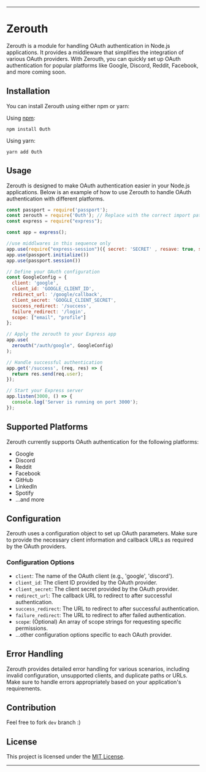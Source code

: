 
---

# Zerouth

Zerouth is a module for handling OAuth authentication in Node.js applications. It provides a middleware that simplifies the integration of various OAuth providers. With Zerouth, you can quickly set up OAuth authentication for popular platforms like Google, Discord, Reddit, Facebook, and more coming soon.

## Installation

You can install Zerouth using either npm or yarn:

Using [npm](https://www.npmjs.com/package/0uth):

```
npm install 0uth
```

Using yarn:

```
yarn add 0uth
```

## Usage

Zerouth is designed to make OAuth authentication easier in your Node.js applications. Below is an example of how to use Zerouth to handle OAuth authentication with different platforms.

```javascript
const passport = require('passport');
const zerouth = require('0uth'); // Replace with the correct import path
const express = require("express");

const app = express();

//use middlwares in this sequence only
app.use(require("express-session")({ secret: 'SECRET' , resave: true, saveUninitialized: true}))
app.use(passport.initialize())
app.use(passport.session())

// Define your OAuth configuration
const GoogleConfig = {
  client: 'google',
  client_id: 'GOOGLE_CLIENT_ID',
  redirect_url: '/google/callback',
  client_secret: 'GOOGLE_CLIENT_SECRET',
  success_redirect: '/success',
  failure_redirect: '/login',
  scope: ["email", "profile"]
};

// Apply the zerouth to your Express app
app.use(
  zerouth("/auth/google", GoogleConfig)
);

// Handle successful authentication
app.get('/success', (req, res) => {
  return res.send(req.user);
});

// Start your Express server
app.listen(3000, () => {
  console.log('Server is running on port 3000');
});
```

## Supported Platforms

Zerouth currently supports OAuth authentication for the following platforms:

- Google
- Discord
- Reddit
- Facebook
- GitHub
- LinkedIn
- Spotify
- ...and more

## Configuration

Zerouth uses a configuration object to set up OAuth parameters. Make sure to provide the necessary client information and callback URLs as required by the OAuth providers.

### Configuration Options

- `client`: The name of the OAuth client (e.g., 'google', 'discord').
- `client_id`: The client ID provided by the OAuth provider.
- `client_secret`: The client secret provided by the OAuth provider.
- `redirect_url`: The callback URL to redirect to after successful authentication.
- `success_redirect`: The URL to redirect to after successful authentication.
- `failure_redirect`: The URL to redirect to after failed authentication.
- `scope`: (Optional) An array of scope strings for requesting specific permissions.
- ...other configuration options specific to each OAuth provider.

## Error Handling

Zerouth provides detailed error handling for various scenarios, including invalid configuration, unsupported clients, and duplicate paths or URLs. Make sure to handle errors appropriately based on your application's requirements.

## Contribution

Feel free to fork ``dev`` branch :)

## License

This project is licensed under the [MIT License](LICENSE).

---

